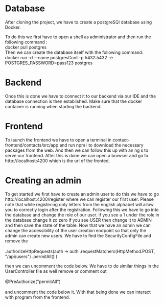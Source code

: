 <h1>Database</h1>

<p>After cloning the project, we have to create a postgreSQl database using Docker.

To do this we first have to open a shell as administrator and then run the following command :
<br>
docker pull postgres<br>
Then we can create the database itself with the following command: <br> docker run -d --name postgresCont -p 5432:5432 -e POSTGRES_PASSWORD=pass123 postgres
<p>
<h1>Backend</h1>
<p>Once this is done we have to connect it to our backend via our IDE and the database connection is then established.
Make sure that the docker container is running when starting the backend.
</p>
<h1>Frontend</h1>
<p>

To launch the frontend we have to open a terminal in contact-frontend/contacts/src/app
and run npm i to download the necessary packages from the web. And then we can follow this up with an ng s
to serve our frontend. After this is done we can open a browser and go to http://localhost:4200 which is the url of the fronted.
</p>
<h1>Creating an admin</h1>
<p>

To get started we first have to create an admin user to do this we have to go http://localhost:4200/register
where we can register our first user. Please note that while registering only letters from the english alphabet will allow you to correctly login after the registration. Following this we have to go into the database and change the role of our user.
If you see a 1 under the role in the database change it zo zero if you see USER then change it to ADMIN and then save the state of the table.
Now that we have an admin we can change the accessibility of the user creation endpoint so that only the admin can create new users.
We have to find the SecurityConfigFile and remove the <br><br> .authorizeHttpRequests(auth -> auth
                        .requestMatchers(HttpMethod.POST, "/api/users")
                        .permitAll()
                )<br>
                
then we can uncomment the code below.
We have to do similar things in the UserController file as well remove or comment out<br><br>
@PreAuthorize("permitAll")
<br>
<br>
and uncomment the code below it. With that being done we can interact with program from the frontend. 
</p>